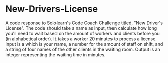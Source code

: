 # New-Drivers-License
A code response to Sololearn's Code Coach Challenge titled, "New Driver's License".
The code should take a name as input, then calculate how long you'll need to wait
based on the amount of workers and clients before you (in alphabetical order).  It 
takes a worker 20 minutes to process a license.
Input is a which is your name, a number for the amount of staff on shift, and a string
of four names of the other clients in the waiting room. Output is an integer representing
the waiting time in minutes.
